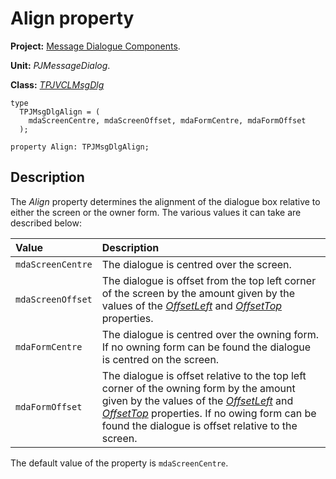 # Align property #

**Project:** [Message Dialogue Components](MessageDialogComponents.md).

**Unit:** _PJMessageDialog_.

**Class:** _[TPJVCLMsgDlg](TPJVCLMsgDlg.md)_

```
type
  TPJMsgDlgAlign = (
    mdaScreenCentre, mdaScreenOffset, mdaFormCentre, mdaFormOffset
  );

property Align: TPJMsgDlgAlign;
```

## Description ##

The _Align_ property determines the alignment of the dialogue box relative to either the screen or the owner form. The various values it can take are described below:

| **Value** | **Description** |
|:----------|:----------------|
| `mdaScreenCentre` | The dialogue is centred over the screen. |
| `mdaScreenOffset` | The dialogue is offset from the top left corner of the screen by the amount given by the values of the _[OffsetLeft](TPJVCLMsgDlgOffsetLeft.md)_ and _[OffsetTop](TPJVCLMsgDlgOffsetTop.md)_ properties. |
| `mdaFormCentre` | The dialogue is centred over the owning form. If no owning form can be found the dialogue is centred on the screen. |
| `mdaFormOffset` | The dialogue is offset relative to the top left corner of the owning form by the amount given by the values of the _[OffsetLeft](TPJVCLMsgDlgOffsetLeft.md)_ and _[OffsetTop](TPJVCLMsgDlgOffsetTop.md)_ properties. If no owing form can be found the dialogue is offset relative to the screen. |

The default value of the property is `mdaScreenCentre`.